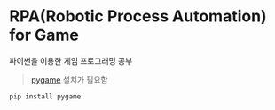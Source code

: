 # RPA(Robotic Process Automation) for Game 

파이썬을 이용한 게임 프로그래밍 공부

> [pygame](https://www.pygame.org "Python game library") 설치가 필요함 

`pip install pygame`


